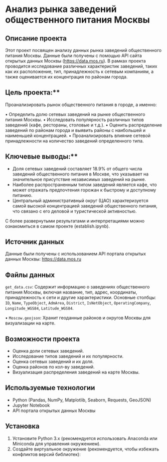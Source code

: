 # Анализ рынка заведений общественного питания Москвы

## Описание проекта

Этот проект посвящен анализу данных рынка заведений общественного питания Москвы.
Данные были получены с помощью API сайта открытых данных Москвы (https://data.mos.ru).
В рамках проекта проводится исследование различных характеристик заведений, таких как их расположение, тип,
принадлежность к сетевым компаниям, а также оценивается их концентрация по районам города.

## Цель проекта:**

Проанализировать рынок общественного питания в городе, а именно:

•   Определить долю сетевых заведений на рынке общественного питания Москвы.
•   Исследовать популярность различных типов заведений (кафе, рестораны, столовые и т.д.).
•   Оценить распределение заведений по районам города и выявить районы с наибольшей и наименьшей концентрацией.
•   Проанализировать влияние сетевой принадлежности на количество заведений определенного типа.

## Ключевые выводы:**

* Доля сетевых заведений составляет 18.9% от общего числа заведений общественного питания в Москве, что указывает на значительное присутствие независимых заведений на рынке.
* Наиболее распространенным типом заведений является кафе, что может отражать предпочтения горожан к быстрому и доступному питанию.
* Центральный административный округ (ЦАО) характеризуется самой высокой концентрацией заведений общественного питания, что связано с его деловой и туристической активностью.

С более развернутыми результатами и интерпретациями можно ознакомиться в самом проекте (establish.ipynb).

## Источник данных

Данные были получены с использованием API портала открытых данных Москвы: https://data.mos.ru

## Файлы данных

  `get_data.csv`: Содержит информацию о заведениях общественного питания Москвы, включая название, тип, адрес, координаты,
    принадлежность к сети и другие характеристики.
    Основные столбцы: `ID`, `Name`, `TypeObject`, `AdmArea`, `District`, `IsNetObject`, `OperatingCompany`, `Longitude_WGS84`, `Latitude_WGS84`.
    
•   `Moscow.geojson`: Хранит геоданные районов и округов Москвы для визуализации на карте.

## Возможности проекта
* Оценка доли сетевых заведений.
* Исследование типов заведений и их популярности.
* Оценка сетевых заведений и их доля.
* Оценка районов по кол-ву заведений.
* Визуализация распределения заведений на карте Москвы.

## Используемые технологии

* Python (Pandas, NumPy, Matplotlib, Seaborn, Requests, GeoJSON)
* Jupyter Notebook
* API портала открытых данных Москвы

## Установка

1.  Установите Python 3.x (рекомендуется использовать Anaconda или Miniconda для управления окружением).
2.  Создайте виртуальное окружение (рекомендуется, чтобы избежать конфликтов версий библиотек):
